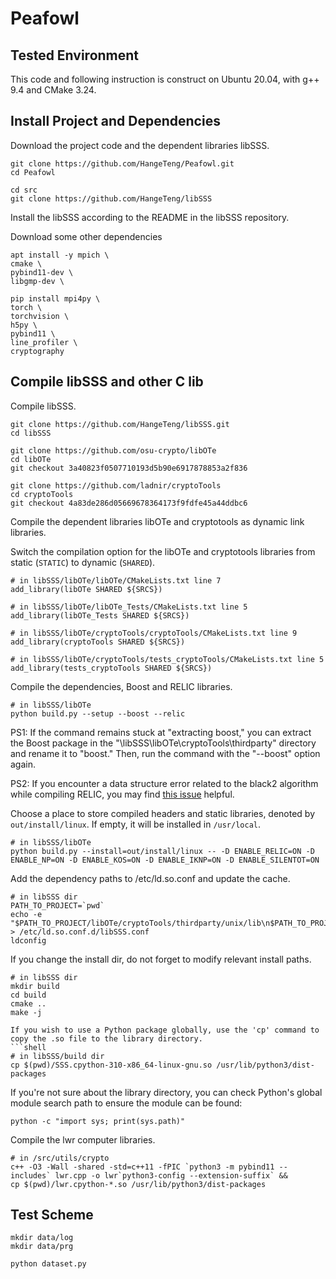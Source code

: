 # Peafowl

## Tested Environment

This code and following instruction is construct on Ubuntu 20.04, with g++ 9.4 and CMake 3.24.

## Install Project and Dependencies
Download the project code and the dependent libraries libSSS.
```shell
git clone https://github.com/HangeTeng/Peafowl.git
cd Peafowl

cd src
git clone https://github.com/HangeTeng/libSSS
```
Install the libSSS according to the README in the libSSS repository.

Download some other dependencies
```shell
apt install -y mpich \
cmake \
pybind11-dev \
libgmp-dev \

pip install mpi4py \
torch \
torchvision \
h5py \
pybind11 \
line_profiler \
cryptography
```

## Compile libSSS and other C lib

Compile libSSS.

```shell
git clone https://github.com/HangeTeng/libSSS.git
cd libSSS

git clone https://github.com/osu-crypto/libOTe
cd libOTe
git checkout 3a40823f0507710193d5b90e6917878853a2f836

git clone https://github.com/ladnir/cryptoTools
cd cryptoTools
git checkout 4a83de286d05669678364173f9fdfe45a44ddbc6
```

Compile the dependent libraries libOTe and cryptotools as dynamic link libraries.

Switch the compilation option for the libOTe and cryptotools libraries from static (```STATIC```) to dynamic (```SHARED```).

```
# in libSSS/libOTe/libOTe/CMakeLists.txt line 7
add_library(libOTe SHARED ${SRCS})

# in libSSS/libOTe/libOTe_Tests/CMakeLists.txt line 5
add_library(libOTe_Tests SHARED ${SRCS})

# in libSSS/libOTe/cryptoTools/cryptoTools/CMakeLists.txt line 9
add_library(cryptoTools SHARED ${SRCS})

# in libSSS/libOTe/cryptoTools/tests_cryptoTools/CMakeLists.txt line 5
add_library(tests_cryptoTools SHARED ${SRCS})
```

Compile the dependencies, Boost and RELIC libraries.

```shell
# in libSSS/libOTe
python build.py --setup --boost --relic
```
PS1: If the command remains stuck at "extracting boost," you can extract the Boost package in the "\libSSS\libOTe\cryptoTools\thirdparty" directory and rename it to "boost." Then, run the command with the "--boost" option again.

PS2: If you encounter a data structure error related to the black2 algorithm while compiling RELIC, 
you may find [this issue](https://github.com/Raptor3um/raptoreum/issues/48) helpful.

Choose a place to store compiled headers and static libraries, denoted by `out/install/linux`. If empty, it will be installed in `/usr/local`.

```shell
# in libSSS/libOTe
python build.py --install=out/install/linux -- -D ENABLE_RELIC=ON -D ENABLE_NP=ON -D ENABLE_KOS=ON -D ENABLE_IKNP=ON -D ENABLE_SILENTOT=ON
```


Add the dependency paths to /etc/ld.so.conf and update the cache.

```shell
# in libSSS dir
PATH_TO_PROJECT=`pwd`
echo -e "$PATH_TO_PROJECT/libOTe/cryptoTools/thirdparty/unix/lib\n$PATH_TO_PROJECT/libOTe/out/install/linux/lib" > /etc/ld.so.conf.d/libSSS.conf
ldconfig
```
If you change the install dir, do not forget to modify relevant install paths.

```shell
# in libSSS dir
mkdir build
cd build
cmake ..
make -j
```

```
If you wish to use a Python package globally, use the 'cp' command to copy the .so file to the library directory. 
```shell
# in libSSS/build dir
cp $(pwd)/SSS.cpython-310-x86_64-linux-gnu.so /usr/lib/python3/dist-packages
```
If you're not sure about the library directory, you can check Python's global module search path to ensure the module can be found:
```shell
python -c "import sys; print(sys.path)"
```

Compile the lwr computer libraries.

```shell
# in /src/utils/crypto
c++ -O3 -Wall -shared -std=c++11 -fPIC `python3 -m pybind11 --includes` lwr.cpp -o lwr`python3-config --extension-suffix` && 
cp $(pwd)/lwr.cpython-*.so /usr/lib/python3/dist-packages
```

## Test Scheme
```
mkdir data/log
mkdir data/prg
```


```shell
python dataset.py
```


